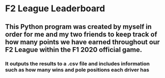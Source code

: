 # F2 League Leaderboard
## This Python program was created by myself in order for me and my two friends to keep track of how many points we have earned throughout our F2 League within the F1 2020 official game.
### It outputs the results to a .csv file and includes information such as how many wins and pole positions each driver has

